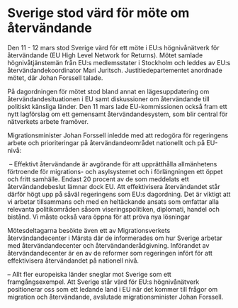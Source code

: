 # Sverige stod värd för möte om återvändande

Den 11 - 12 mars stod Sverige värd för ett möte i EU:s högnivånätverk för återvändande (EU High Level Network for Returns). Mötet samlade högnivåtjänstemän från EU:s medlemsstater i Stockholm och leddes av EU:s återvändandekoordinator Mari Juritsch. Justitiedepartementet anordnade mötet, där Johan Forssell talade.

På dagordningen för mötet stod bland annat en lägesuppdatering om återvändandesituationen i EU samt diskussioner om återvändande till politiskt känsliga länder. Den 11 mars lade EU-kommissionen också fram ett nytt lagförslag om ett gemensamt återvändandesystem, som blir central för nätverkets arbete framöver.

Migrationsminister Johan Forssell inledde med att redogöra för regeringens arbete och prioriteringar på återvändandeområdet nationellt och på EU-nivå:

 – Effektivt återvändande är avgörande för att upprätthålla allmänhetens förtroende för migrations- och asylsystemet och i förlängningen ett öppet och fritt samhälle. Endast 20 procent av de som meddelats ett återvändandebeslut lämnar dock EU. Att effektivisera återvändandet står därför högt upp på såväl regeringens som EU:s dagordning. Det är viktigt att vi arbetar tillsammans och med en heltäckande ansats som omfattar alla relevanta politikområden såsom viseringspolitiken, diplomati, handel och bistånd. Vi måste också vara öppna för att pröva nya lösningar

Mötesdeltagarna besökte även ett av Migrationsverkets återvändandecenter i Märsta där de informerades om hur Sverige arbetar med återvändandecenter och återvändanderådgivning. Införandet av återvändandecenter är en av de reformer som regeringen infört för att effektivisera återvändandet på nationell nivå.

– Allt fler europeiska länder sneglar mot Sverige som ett framgångsexempel. Att Sverige står värd för EU:s högnivånätverk positionerar oss som ett ledande land i EU när det kommer till frågor om migration och återvändande, avslutade migrationsminister Johan Forssell.
